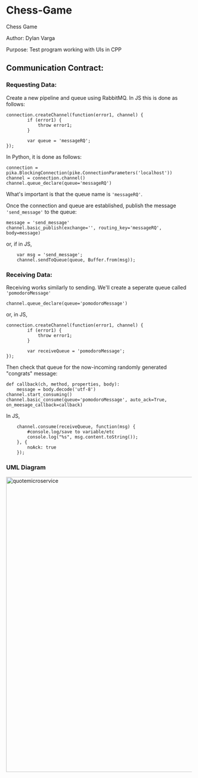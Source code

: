 # Chess-Game
Chess Game

Author: Dylan Varga

Purpose: Test program working with UIs in CPP

## Communication Contract:

### Requesting Data: 

Create a new pipeline and queue using RabbitMQ. In JS this is done as follows: 
```
connection.createChannel(function(error1, channel) {
        if (error1) {
            throw error1;
        }

        var queue = 'messageRQ';
});
```
In Python, it is done as follows:
```
connection = pika.BlockingConnection(pike.ConnectionParameters('localhost'))
channel = connection.channel()
channel.queue_declare(queue='messageRQ')
```
What's important is that the queue name is `'messageRQ'`.

Once the connection and queue are established, publish the message `'send_message'` to the queue:
```
message = 'send_message'
channel.basic_publish(exchange='', routing_key='messageRQ', body=message)
```
or, if in JS,
```
    var msg = 'send_message';
    channel.sendToQueue(queue, Buffer.from(msg));
```

### Receiving Data: 

Receiving works similarly to sending. We'll create a seperate queue called `'pomodoroMessage'`
```
channel.queue_declare(queue='pomodoroMessage')
```
or, in JS,
```
connection.createChannel(function(error1, channel) {
        if (error1) {
            throw error1;
        }

        var receiveQueue = 'pomodoroMessage';
});
```
Then check that queue for the now-incoming randomly generated "congrats" message:
```
def callback(ch, method, properties, body):
    message = body.decode('utf-8')
channel.start_consuming()
channel.basic_consume(queue='pomodoroMessage', auto_ack=True, on_meesage_callback=callback)
```
In JS,
``` 
    channel.consume(receiveQueue, function(msg) {
        #console.log/save to variable/etc
        console.log("%s", msg.content.toString());
    }, {
        noAck: true
    });
```

### UML Diagram

<img width="800" alt="quotemicroservice" src="https://user-images.githubusercontent.com/96801858/218666964-76b85353-150b-4b24-852f-544e15ac1121.png">



